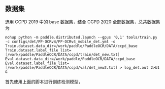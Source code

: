 ## 数据集

选用 CCPD 2019 中的 base 数据集，结合 CCPD 2020 全部数据集，总共数据集为

```Shell
nohup python -m paddle.distributed.launch --gpus '0,1' tools/train.py -c configs/det/PP-OCRv4/PP-OCRv4_mobile_det.yml -o Train.dataset.data_dir=/work/paddle/PaddleOCR/DATA/ccpd_base Train.dataset.label_file_list=[/work/paddle/PaddleOCR/DATA/ccpd/train/det_new.txt] Eval.dataset.data_dir=/work/paddle/PaddleOCR/DATA/ccpd_base Eval.dataset.label_file_list=[/work/paddle/PaddleOCR/DATA/ccpd/val/det_new2.txt] > log_det.out 2>&1 &
```

首先使用上面的脚本进行训练检测模型，